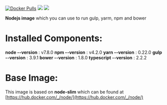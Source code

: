 [![Docker Pulls](https://img.shields.io/docker/pulls/zaherg/node-toolkit.svg)](https://hub.docker.com/r/zaherg/node-toolkit/)
[![](https://images.microbadger.com/badges/image/zaherg/node-toolkit.svg)](https://microbadger.com/images/zaherg/node-toolkit "Get your own image badge on microbadger.com")
[![](https://images.microbadger.com/badges/version/zaherg/node-toolkit.svg)](https://microbadger.com/images/zaherg/node-toolkit "Get your own version badge on microbadger.com")



**Nodejs image** which you can use to run gulp, yarm, npm and bower

# **Installed Components:**

**node  --version** 	 : v7.8.0
**npm   --version**      : v4.2.0
**yarn  --version** 	 : 0.22.0
**gulp  --version**  	 : 3.9.1
**bower --version**	 : 1.8.0
**typescript --version** : 2.2.2


# **Base Image:**

This image is based on **node-slim** which can be found at [https://hub.docker.com/_/node/](https://hub.docker.com/_/node/)
